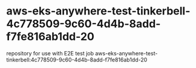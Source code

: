# aws-eks-anywhere-test-tinkerbell-4c778509-9c60-4d4b-8add-f7fe816ab1dd-20
repository for use with E2E test job aws-eks-anywhere-test-tinkerbell:4c778509-9c60-4d4b-8add-f7fe816ab1dd-20
